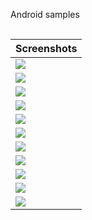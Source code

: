 Android samples
<table align="center" style="margin: 0 auto">  <thead><tr>    <th>Screenshots</th>  </tr></thead>  <tbody>
<tr>    <td cellpadding="5" cellspacing="5"><img src="https://raw.github.com/ru-nekit-android/AndroidSampleList/master/screenshots/1.png"/></td> </tr><tr>    <td cellpadding="5" cellspacing="5"><img src="https://raw.github.com/ru-nekit-android/AndroidSampleList/master/screenshots/2.png"/></td> </tr>
<tr>    <td cellpadding="5" cellspacing="5"><img src="https://raw.github.com/ru-nekit-android/AndroidSampleList/master/screenshots/3.png"/></td> </tr>
<tr>    <td cellpadding="5" cellspacing="5"><img src="https://raw.github.com/ru-nekit-android/AndroidSampleList/master/screenshots/4.png"/></td> </tr>
<tr>
<tr>    <td cellpadding="5" cellspacing="5"><img src="https://raw.github.com/ru-nekit-android/AndroidSampleList/master/screenshots/5.png"/></td> </tr>
<tr>    <td cellpadding="5" cellspacing="5"><img src="https://raw.github.com/ru-nekit-android/AndroidSampleList/master/screenshots/6.png"/></td> </tr>
<tr>    <td cellpadding="5" cellspacing="5"><img src="https://raw.github.com/ru-nekit-android/AndroidSampleList/master/screenshots/7.png"/></td> </tr>
<tr>    <td cellpadding="5" cellspacing="5"><img src="https://raw.github.com/ru-nekit-android/AndroidSampleList/master/screenshots/8.png"/></td> </tr>
<tr>    <td cellpadding="5" cellspacing="5"><img src="https://raw.github.com/ru-nekit-android/AndroidSampleList/master/screenshots/9.png"/></td> </tr>
<tr>    <td cellpadding="5" cellspacing="5"><img src="https://raw.github.com/ru-nekit-android/AndroidSampleList/master/screenshots/10.png"/></td> </tr>

<tr>    <td cellpadding="5" cellspacing="5"><img src="https://raw.github.com/ru-nekit-android/AndroidSampleList/master/screenshots/11.png"/></td> </tr><tr></tbody></table>
